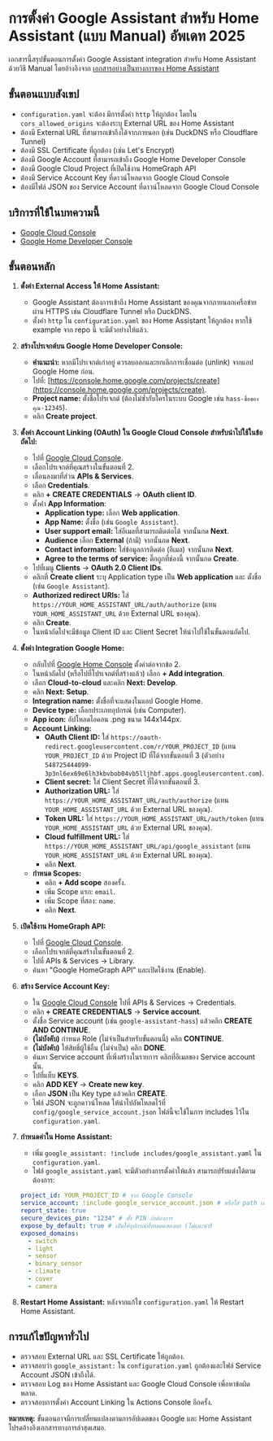 # การตั้งค่า Google Assistant สำหรับ Home Assistant (แบบ Manual) อัพเดท 2025

เอกสารนี้สรุปขั้นตอนการตั้งค่า Google Assistant integration สำหรับ Home Assistant ด้วยวิธี Manual โดยอ้างอิงจาก [เอกสารอย่างเป็นทางการของ Home Assistant](https://www.home-assistant.io/integrations/google_assistant/)

## ขั้นตอนแบบสังเขป

-   `configuration.yaml` จะต้อง มีการตั้งค่า `http` ให้ถูกต้อง โดยใน `cors_allowed_origins` จะต้องระบุ External URL ของ Home Assistant
-   ต้องมี External URL ที่สามารถเข้าถึงได้จากภายนอก (เช่น DuckDNS หรือ Cloudflare Tunnel)
-   ต้องมี SSL Certificate ที่ถูกต้อง (เช่น Let's Encrypt)
-   ต้องมี Google Account ที่สามารถเข้าถึง Google Home Developer Console
-   ต้องมี Google Cloud Project ที่เปิดใช้งาน HomeGraph API
-   ต้องมี Service Account Key ที่ดาวน์โหลดจาก Google Cloud Console
-   ต้องมีไฟล์ JSON ของ Service Account ที่ดาวน์โหลดจาก Google Cloud Console

## บริการที่ใช้ในบทความนี้

-   [Google Cloud Console](https://console.cloud.google.com/)
-   [Google Home Developer Console](https://console.home.google.com/)

## ขั้นตอนหลัก

1.  **ตั้งค่า External Access ให้ Home Assistant:**
    *   Google Assistant ต้องการเข้าถึง Home Assistant ของคุณจากภายนอกเครือข่ายผ่าน HTTPS เช่น Cloudflare Tunnel หรือ DuckDNS.
    *   ตั้งค่า `http` ใน `configuration.yaml` ของ Home Assistant ให้ถูกต้อง หากใช้ example จาก repo นี้ จะมีตัวอย่างให้แล้ว.

2.  **สร้างโปรเจกต์บน Google Home Developer Console:**
    *   **คำแนะนำ:** หากมีโปรเจกต์เก่าอยู่ ควรลบออกและยกเลิกการเชื่อมต่อ (unlink) จากแอป Google Home ก่อน.
    *   ไปที่: [https://console.home.google.com/projects/create](https://console.home.google.com/projects/create).
    *   **Project name:** ตั้งชื่อโปรเจกต์ (ต้องไม่ซ้ำกับใครในระบบ Google เช่น `hass-ชื่อของคุณ-12345`).
    *   คลิก **Create project**.

3.  **ตั้งค่า Account Linking (OAuth) ใน Google Cloud Console สำหรับนำไปใช้ในข้อถัดไป:**
    *   ไปที่ [Google Cloud Console](https://console.cloud.google.com/).
    *   เลือกโปรเจกต์ที่คุณสร้างในขั้นตอนที่ 2.
    *   เลื่อนลงมาที่ส่วน **APIs & Services**.
    *   เลือก **Credentials**.
    *   คลิก **+ CREATE CREDENTIALS** -> **OAuth client ID**.
    *   ตั้งค่่า **App Information**:
        *   **Application type:** เลือก **Web application**.
        *   **App Name:** ตั้งชื่อ (เช่น `Google Assistant`).
        *   **User support email:** ใส่อีเมลที่สามารถติดต่อได้ จากนั้นกด **Next**.
        *   **Audience** เลือก **External** (ถ้ามี) จากนั้นกด **Next**.
        *   **Contact information:** ใส่ข้อมูลการติดต่อ (อีเมล) จากนั้นกด **Next**.
        *   **Agree to the terms of service:** ติ๊กถูกที่ช่องนี้ จากนั้นกด **Create**.
    *   ไปที่เมนู **Clients** -> **OAuth 2.0 Client IDs**.
    *   คลิกที่ **Create client** ระบุ Application type เป็น **Web application** และ ตั้งชื่อ (เช่น `Google Assistant`).
    *   **Authorized redirect URIs:** ใส่ `https://YOUR_HOME_ASSISTANT_URL/auth/authorize` (แทน `YOUR_HOME_ASSISTANT_URL` ด้วย External URL ของคุณ).
    *   คลิก **Create**.
    *   ในหน้าถัดไปจะมีข้อมูล Client ID และ Client Secret ให้นำไปใช้ในขั้นตอนถัดไป.

4.  **ตั้งค่า Integration Google Home:**
    *   กลับไปที่ [Google Home Console](https://console.home.google.com) ตั้งค่าต่อจากข้อ 2.
    *   ในหน้าถัดไป (หรือไปที่โปรเจกต์ที่สร้างแล้ว) เลือก **+ Add integration**.
    *   เลือก **Cloud-to-cloud** และคลิก **Next: Develop**.
    *   คลิก **Next: Setup**.
    *   **Integration name:** ตั้งชื่อที่จะแสดงในแอป Google Home.
    *   **Device type:** เลือกประเภทอุปกรณ์ (เช่น Computer).
    *   **App icon:** อัปโหลดไอคอน .png ขนาด 144x144px.
    *   **Account Linking:**
        *   **OAuth Client ID:** ใส่ `https://oauth-redirect.googleusercontent.com/r/YOUR_PROJECT_ID` (แทน `YOUR_PROJECT_ID` ด้วย Project ID ที่ได้จากขั้นตอนที่ 3 (ตัวอย่าง `548725444099-3p3nl6ex69e6lh3kbvbob04vb5lljhbf.apps.googleusercontent.com`).
        *   **Client secret:** ใส่ Client Secret ที่ได้จากขั้นตอนที่ 3.
        *   **Authorization URL:** ใส่ `https://YOUR_HOME_ASSISTANT_URL/auth/authorize` (แทน `YOUR_HOME_ASSISTANT_URL` ด้วย External URL ของคุณ).
        *   **Token URL:** ใส่ `https://YOUR_HOME_ASSISTANT_URL/auth/token` (แทน `YOUR_HOME_ASSISTANT_URL` ด้วย External URL ของคุณ).
        *   **Cloud fulfillment URL:** ใส่ `https://YOUR_HOME_ASSISTANT_URL/api/google_assistant` (แทน `YOUR_HOME_ASSISTANT_URL` ด้วย External URL ของคุณ).
        *   คลิก **Next**.
    *   **กำหนด Scopes:**
        *   คลิก **+ Add scope** สองครั้ง.
        *   เพิ่ม Scope แรก: `email`.
        *   เพิ่ม Scope ที่สอง: `name`.
        *   คลิก **Next**.

5.  **เปิดใช้งาน HomeGraph API:**
    *   ไปที่ [Google Cloud Console](https://console.cloud.google.com/).
    *   เลือกโปรเจกต์ที่คุณสร้างในขั้นตอนที่ 2.
    *   ไปที่ APIs & Services -> Library.
    *   ค้นหา "Google HomeGraph API" และเปิดใช้งาน (Enable).

6.  **สร้าง Service Account Key:**
    *   ใน [Google Cloud Console](https://console.cloud.google.com/) ไปที่ APIs & Services -> Credentials.
    *   คลิก **+ CREATE CREDENTIALS** -> **Service account**.
    *   ตั้งชื่อ Service account (เช่น `google-assistant-hass`) แล้วคลิก **CREATE AND CONTINUE**.
    *   **(ไม่บังคับ)** กำหนด Role (ไม่จำเป็นสำหรับขั้นตอนนี้) คลิก **CONTINUE**.
    *   **(ไม่บังคับ)** ให้สิทธิ์ผู้ใช้อื่น (ไม่จำเป็น) คลิก **DONE**.
    *   ค้นหา Service account ที่เพิ่งสร้างในรายการ คลิกที่อีเมลของ Service account นั้น.
    *   ไปที่แท็บ **KEYS**.
    *   คลิก **ADD KEY** -> **Create new key**.
    *   เลือก **JSON** เป็น Key type แล้วคลิก **CREATE**.
    *   ไฟล์ JSON จะถูกดาวน์โหลด ให้นำไปอัพโหลดไว้ที่ `config/google_service_account.json` ไฟล์นี้จะใช้ในการ includes ไว้ใน `configuration.yaml`.

7.  **กำหนดค่าใน Home Assistant:**
    *   เพิ่ม `google_assistant: !include includes/google_assistant.yaml` ใน `configuration.yaml`.
    *   ไฟล์ `google_assistant.yaml` จะมีตัวอย่างการตั้งค่าให้แล้ว สามารถปรับแต่งได้ตามต้องการ:
      ```yaml
      project_id: YOUR_PROJECT_ID # จาก Google Console
      service_account: !include google_service_account.json # หรือใส่ path เต็ม
      report_state: true
      secure_devices_pin: "1234" # ตั้ง PIN ถ้าต้องการ
      expose_by_default: true # เปิดให้อุปกรณ์ทั้งหมดแสดงผล (ไม่แนะนำ)
      exposed_domains:
        - switch
        - light
        - sensor
        - binary_sensor
        - climate
        - cover
        - camera
      ```

8.  **Restart Home Assistant:** หลังจากแก้ไข `configuration.yaml` ให้ Restart Home Assistant.

## การแก้ไขปัญหาทั่วไป

*   ตรวจสอบ External URL และ SSL Certificate ให้ถูกต้อง.
*   ตรวจสอบว่า `google_assistant:` ใน `configuration.yaml` ถูกต้องและไฟล์ Service Account JSON เข้าถึงได้.
*   ตรวจสอบ Log ของ Home Assistant และ Google Cloud Console เพื่อหาข้อผิดพลาด.
*   ตรวจสอบการตั้งค่า Account Linking ใน Actions Console อีกครั้ง.

**หมายเหตุ:** ขั้นตอนอาจมีการเปลี่ยนแปลงตามการอัปเดตของ Google และ Home Assistant โปรดอ้างอิงเอกสารทางการล่าสุดเสมอ.
